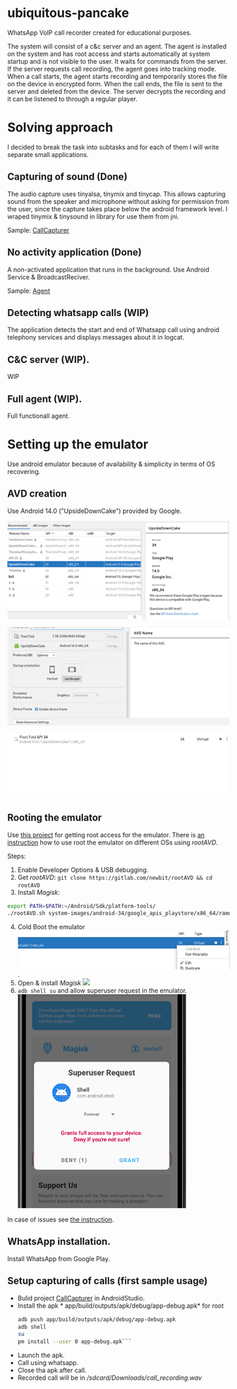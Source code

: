 # ubiquitous-pancake
WhatsApp VoIP call recorder created for educational purposes.

The system will consist of a c&c server and an agent. The agent is installed on the system and has root access and starts automatically at system startup and is not visible to the user. It waits for commands from the server. If the server requests call recording, the agent goes into tracking mode. When a call starts, the agent starts recording and temporarily stores the file on the device in encrypted form. When the call ends, the file is sent to the server and deleted from the device. The server decrypts the recording and it can be listened to through a regular player.

# Solving approach 
I decided to break the task into subtasks and for each of them I will write separate small applications.

## Capturing of sound (Done)
The audio capture uses tinyalsa, tinymix and tinycap. This allows capturing sound from the speaker and microphone without asking for permission from the user, since the capture takes place below the android framework level. I wraped tinymix & tinysound in library for use them from jni.

Sample: [CallCapturer](https://github.com/shriwand/ubiquitous-pancake/tree/main/CallCapturer)

## No activity application (Done)
A non-activated application that runs in the background. Use Android Service & BroadcastReciver.

Sample: [Agent](https://github.com/shriwand/ubiquitous-pancake/tree/main/agent)

## Detecting whatsapp calls (WIP)
The application detects the start and end of Whatsapp call using android telephony services and displays messages about it in logcat. 

## C&C server (WIP).
WIP

## Full agent (WIP).
Full functionall agent.


# Setting up the emulator

Use android emulator because of availability & simplicity in terms of OS recovering.

## AVD creation

Use Android 14.0 ("UpsideDownCake") provided by Google.

![Image version](images/avd-image.png)

![AVD setup](images/avd-setup.png)

![AVD in Device Manager](images/avd-in-devicemanager.png)

## Rooting the emulator
Use [this project](https://gitlab.com/newbit/rootAVD) for getting root access for the emulator.
There is [an instruction](https://samsclass.info/128/proj/M142.htm) how to use root the emulator on different OSs using *rootAVD*.

Steps: 
1. Enable Developer Options & USB debugging.
2. Get *rootAVD*: `git clone https://gitlab.com/newbit/rootAVD && cd rootAVD`
3. Install *Magisk*: 
```sh
export PATH=$PATH:~/Android/Sdk/platform-tools/
./rootAVD.sh system-images/android-34/google_apis_playstore/x86_64/ramdisk.img
```
4. Cold Boot the emulator ![](images/cold-boot.png).
5. Open & install *Magisk* ![](images/open-magisk.png)
6. `adb shell su` and allow superuser request in the emulator. ![](images/superuser-request.png)

In case of issues see [the instruction](https://samsclass.info/128/proj/M142.htm).

## WhatsApp installation.
Install WhatsApp from Google Play.

## Setup capturing of calls (first sample usage)
- Bulid project [CallCapturer](https://github.com/shriwand/ubiquitous-pancake/tree/main/CallCapturer) in AndroidStudio.
- Install the apk * app/build/outputs/apk/debug/app-debug.apk* for root
  ```sh
  adb push app/build/outputs/apk/debug/app-debug.apk
  adb shell
  su
  pm install --user 0 app-debug.apk```
- Launch the apk.
- Call using whatsapp.
- Close tha apk after call.
- Recorded call will be in */sdcard/Downloads/call_recording.wav*
